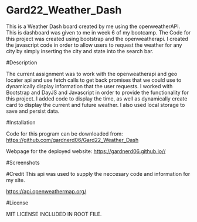 # Gard22_Weather_Dash

This is a Weather Dash board created by me using the openweatherAPI.
This is dashboard was given to me in week 6 of my bootcamp. The Code for this project was created using bootstrap and the openweatherapi. I created the javascript code in order to allow users to request the weather for any city by simply inserting the city and state into the search bar.

#Description

The current assignment was to work with the openweatherapi and geo locater api and use fetch calls to get back promises that we could use to dynamically display information that the user requests. I worked with Bootstrap and DayJS and Javascript in order to provide the functionality for this project. I added code to display the time, as well as dynamically create card to display the current and future weather. I also used local storage to save and persist data.

#Installation

Code for this program can be downloaded from: https://github.com/gardnerd06/Gard22_Weather_Dash

Webpage for the deployed website: https://gardnerd06.github.io//

#Screenshots

#Credit
This api was used to supply the neccesary code and information for my site.

https://api.openweathermap.org/

#License

MIT LICENSE INCLUDED IN ROOT FILE.
